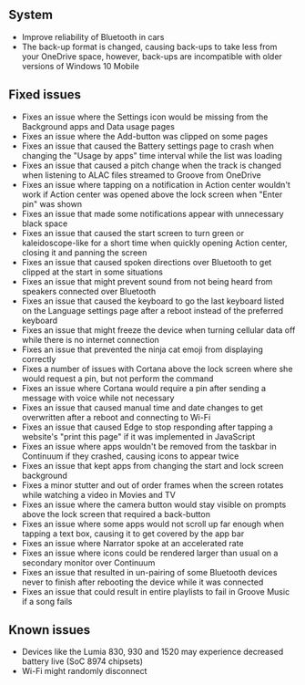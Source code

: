 ## System
- Improve reliability of Bluetooth in cars
- The back-up format is changed, causing back-ups to take less from your OneDrive space, however, back-ups are incompatible with older versions of Windows 10 Mobile

## Fixed issues
- Fixes an issue where the Settings icon would be missing from the Background apps and Data usage pages
- Fixes an issue where the Add-button was clipped on some pages
- Fixes an issue that caused the Battery settings page to crash when changing the "Usage by apps" time interval while the list was loading
- Fixes an issue that caused a pitch change when the track is changed when listening to ALAC files streamed to Groove from OneDrive
- Fixes an issue where tapping on a notification in Action center wouldn't work if Action center was opened above the lock screen when "Enter pin" was shown
- Fixes an issue that made some notifications appear with unnecessary black space
- Fixes an issue that caused the start screen to turn green or kaleidoscope-like for a short time when quickly opening Action center, closing it and panning the screen
- Fixes an issue that caused spoken directions over Bluetooth to get clipped at the start in some situations
- Fixes an issue that might prevent sound from not being heard from speakers connected over Bluetooth
- Fixes an issue that caused the keyboard to go the last keyboard listed on the Language settings page after a reboot instead of the preferred keyboard
- Fixes an issue that might freeze the device when turning cellular data off while there is no internet connection
- Fixes an issue that prevented the ninja cat emoji from displaying correctly
- Fixes a number of issues with Cortana above the lock screen where she would request a pin, but not perform the command
- Fixes an issue where Cortana would require a pin after sending a message with voice while not necessary
- Fixes an issue that caused manual time and date changes to get overwritten after a reboot and connecting to Wi-Fi
- Fixes an issue that caused Edge to stop responding after tapping a website's "print this page" if it was implemented in JavaScript
- Fixes an issue where apps wouldn't be removed from the taskbar in Continuum if they crashed, causing icons to appear twice
- Fixes an issue that kept apps from changing the start and lock screen background
- Fixes a minor stutter and out of order frames when the screen rotates while watching a video in Movies and TV
- Fixes an issue where the camera button would stay visible on prompts above the lock screen that required a back-button
- Fixes an issue where some apps would not scroll up far enough when tapping a text box, causing it to get covered by the app bar
- Fixes an issue where Narrator spoke at an accelerated rate
- Fixes an issue where icons could be rendered larger than usual on a secondary monitor over Continuum
- Fixes an issue that resulted in un-pairing of some Bluetooth devices never to finish after rebooting the device while it was connected
- Fixes an issue that could result in entire playlists to fail in Groove Music if a song fails

## Known issues
- Devices like the Lumia 830, 930 and 1520 may experience decreased battery live (SoC 8974 chipsets)
- Wi-Fi might randomly disconnect